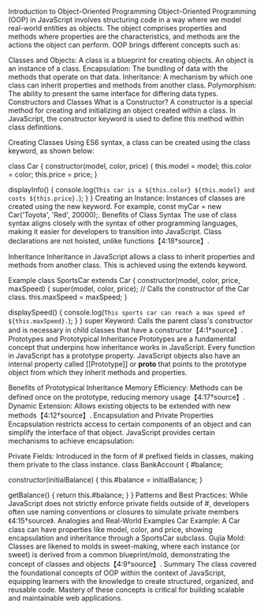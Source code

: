 Introduction to Object-Oriented Programming
Object-Oriented Programming (OOP) in JavaScript involves structuring code in a way where we model real-world entities as objects. The object comprises properties and methods where properties are the characteristics, and methods are the actions the object can perform. OOP brings different concepts such as:

Classes and Objects: A class is a blueprint for creating objects. An object is an instance of a class.
Encapsulation: The bundling of data with the methods that operate on that data.
Inheritance: A mechanism by which one class can inherit properties and methods from another class.
Polymorphism: The ability to present the same interface for differing data types.
Constructors and Classes
What is a Constructor?
A constructor is a special method for creating and initializing an object created within a class. In JavaScript, the constructor keyword is used to define this method within class definitions.

Creating Classes
Using ES6 syntax, a class can be created using the class keyword, as shown below:

class Car {
constructor(model, color, price) {
this.model = model;
this.color = color;
this.price = price;
}

displayInfo() {
console.log(`This car is a ${this.color} ${this.model} and costs ${this.price}.`);
}
}
Creating an Instance: Instances of classes are created using the new keyword. For example, const myCar = new Car('Toyota', 'Red', 20000);.
Benefits of Class Syntax
The use of class syntax aligns closely with the syntax of other programming languages, making it easier for developers to transition into JavaScript. Class declarations are not hoisted, unlike functions【4:18†source】.

Inheritance
Inheritance in JavaScript allows a class to inherit properties and methods from another class. This is achieved using the extends keyword.

Example
class SportsCar extends Car {
constructor(model, color, price, maxSpeed) {
super(model, color, price); // Calls the constructor of the Car class.
this.maxSpeed = maxSpeed;
}

displaySpeed() {
console.log(`This sports car can reach a max speed of ${this.maxSpeed}.`);
}
}
super Keyword: Calls the parent class's constructor and is necessary in child classes that have a constructor【4:1†source】.
Prototypes and Prototypical Inheritance
Prototypes are a fundamental concept that underpins how inheritance works in JavaScript. Every function in JavaScript has a prototype property. JavaScript objects also have an internal property called [[Prototype]] or **proto** that points to the prototype object from which they inherit methods and properties.

Benefits of Prototypical Inheritance
Memory Efficiency: Methods can be defined once on the prototype, reducing memory usage【4:17†source】.
Dynamic Extension: Allows existing objects to be extended with new methods【4:12†source】.
Encapsulation and Private Properties
Encapsulation restricts access to certain components of an object and can simplify the interface of that object. JavaScript provides certain mechanisms to achieve encapsulation:

Private Fields: Introduced in the form of # prefixed fields in classes, making them private to the class instance.
class BankAccount {
#balance;

constructor(initialBalance) {
this.#balance = initialBalance;
}

getBalance() {
return this.#balance;
}
}
Patterns and Best Practices: While JavaScript does not strictly enforce private fields outside of #, developers often use naming conventions or closures to simulate private members《4:15†source》.
Analogies and Real-World Examples
Car Example: A Car class can have properties like model, color, and price, showing encapsulation and inheritance through a SportsCar subclass.
Gujia Mold: Classes are likened to molds in sweet-making, where each instance (or sweet) is derived from a common blueprint/mold, demonstrating the concept of classes and objects【4:9†source】.
Summary
The class covered the foundational concepts of OOP within the context of JavaScript, equipping learners with the knowledge to create structured, organized, and reusable code. Mastery of these concepts is critical for building scalable and maintainable web applications.
